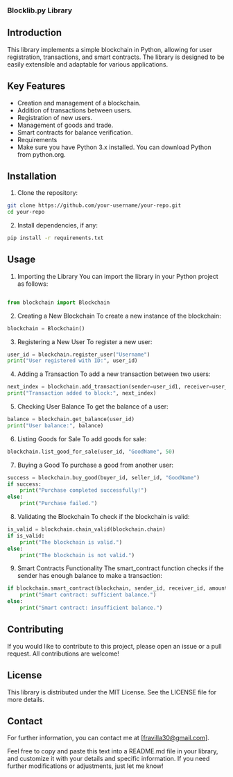 ### Blocklib.py Library
## Introduction
This library implements a simple blockchain in Python, allowing for user registration, transactions, and smart contracts. The library is designed to be easily extensible and adaptable for various applications.

## Key Features
- Creation and management of a blockchain.
- Addition of transactions between users.
- Registration of new users.
- Management of goods and trade.
- Smart contracts for balance verification.
- Requirements
- Make sure you have Python 3.x installed. You can download Python from python.org.

## Installation
1. Clone the repository:

```bash
git clone https://github.com/your-username/your-repo.git
cd your-repo
```
2. Install dependencies, if any:
```bash
pip install -r requirements.txt
```
## Usage
1. Importing the Library
You can import the library in your Python project as follows:
```python

from blockchain import Blockchain
```
2. Creating a New Blockchain
To create a new instance of the blockchain:

```python
blockchain = Blockchain()
```
3. Registering a New User
To register a new user:

```python
user_id = blockchain.register_user("Username")
print("User registered with ID:", user_id)
```
4. Adding a Transaction
To add a new transaction between two users:

```python
next_index = blockchain.add_transaction(sender=user_id1, receiver=user_id2, amount=10)
print("Transaction added to block:", next_index)
```
5. Checking User Balance
To get the balance of a user:

```python
balance = blockchain.get_balance(user_id)
print("User balance:", balance)
```
6. Listing Goods for Sale
To add goods for sale:

```python
blockchain.list_good_for_sale(user_id, "GoodName", 50)
```
7. Buying a Good
To purchase a good from another user:

```python
success = blockchain.buy_good(buyer_id, seller_id, "GoodName")
if success:
    print("Purchase completed successfully!")
else:
    print("Purchase failed.")
```
8. Validating the Blockchain
To check if the blockchain is valid:

```python
is_valid = blockchain.chain_valid(blockchain.chain)
if is_valid:
    print("The blockchain is valid.")
else:
    print("The blockchain is not valid.")
```
9. Smart Contracts Functionality
The smart_contract function checks if the sender has enough balance to make a transaction:

```python
if blockchain.smart_contract(blockchain, sender_id, receiver_id, amount):
    print("Smart contract: sufficient balance.")
else:
    print("Smart contract: insufficient balance.")
```
## Contributing
If you would like to contribute to this project, please open an issue or a pull request. All contributions are welcome!

## License
This library is distributed under the MIT License. See the LICENSE file for more details.

## Contact
For further information, you can contact me at [fravilla30@gmail.com].

Feel free to copy and paste this text into a README.md file in your library, and customize it with your details and specific information. If you need further modifications or adjustments, just let me know!